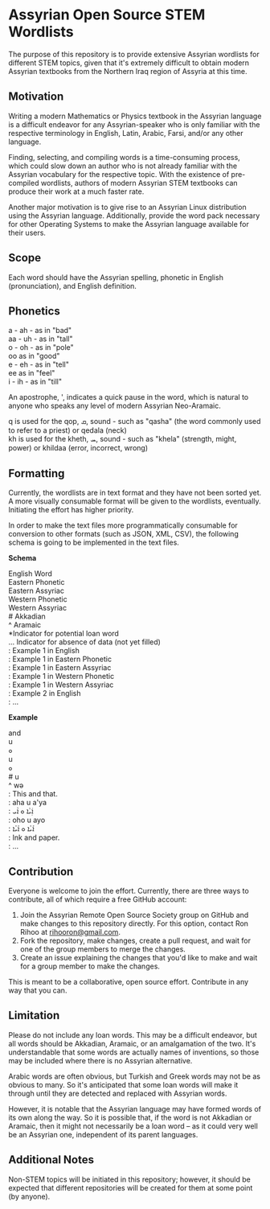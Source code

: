 # Assyrian Open Source STEM Wordlists

The purpose of this repository is to provide extensive Assyrian wordlists for different STEM topics, given that it's extremely difficult to obtain modern Assyrian textbooks from the Northern Iraq region of Assyria at this time.

## Motivation

Writing a modern Mathematics or Physics textbook in the Assyrian language is a difficult endeavor for any Assyrian-speaker who is only familiar with the respective terminology in English, Latin, Arabic, Farsi, and/or any other language.

Finding, selecting, and compiling words is a time-consuming process, which could slow down an author who is not already familiar with the Assyrian vocabulary for the respective topic. With the existence of pre-compiled wordlists, authors of modern Assyrian STEM textbooks can produce their work at a much faster rate.

Another major motivation is to give rise to an Assyrian Linux distribution using the Assyrian language. Additionally, provide the word pack necessary for other Operating Systems to make the Assyrian language available for their users.

## Scope

Each word should have the Assyrian spelling, phonetic in English (pronunciation), and English definition.

## Phonetics

a - ah - as in "bad" <BR>
aa - uh - as in "tall" <BR>
o - oh - as in "pole" <BR>
oo as in "good" <BR>
e - eh - as in "tell" <BR>
ee as in "feel" <BR>
i - ih - as in "till" <BR>

An apostrophe, ', indicates a quick pause in the word, which is natural to anyone who speaks any level of modern Assyrian Neo-Aramaic.

q is used for the qop, ܩ, sound - such as "qasha" (the word commonly used to refer to a priest) or qedala (neck) <BR>
kh is used for the kheth, ܚ, sound - such as "khela" (strength, might, power) or khildaa (error, incorrect, wrong)

## Formatting

Currently, the wordlists are in text format and they have not been sorted yet. A more visually consumable format will be given to the wordlists, eventually. Initiating the effort has higher priority.

In order to make the text files more programmatically consumable for conversion to other formats (such as JSON, XML, CSV), the following schema is going to be implemented in the text files.

**Schema**

English Word <BR>
Eastern Phonetic <BR>
Eastern Assyriac <BR>
Western Phonetic <BR>
Western Assyriac <BR>
\# Akkadian <BR>
^ Aramaic <BR>
\*Indicator for potential loan word <BR>
... Indicator for absence of data (not yet filled) <BR>
: Example 1 in English <BR>
: Example 1 in Eastern Phonetic <BR>
: Example 1 in Eastern Assyriac <BR>
: Example 1 in Western Phonetic <BR>
: Example 1 in Western Assyriac <BR>
: Example 2 in English <BR>
: ... <BR>

**Example**

and <BR>
u <BR>
ܘ <BR>
u <BR>
ܘ <BR>
\# u <BR>
^ wǝ <BR>
: This and that. <BR>
: aha u a'ya <BR>
: ܐܲܝܵܐ ܘ ܐܵܝ <BR>
: oho u ayo <BR>
: ܐܰܝܳܐ ܘ ܐܰܝܳܐ <BR>
: Ink and paper. <BR>
: ... <BR>

## Contribution

Everyone is welcome to join the effort. Currently, there are three ways to contribute, all of which require a free GitHub account:

1. Join the Assyrian Remote Open Source Society group on GitHub and make changes to this repository directly. For this option, contact Ron Rihoo at rihooron@gmail.com.
2. Fork the repository, make changes, create a pull request, and wait for one of the group members to merge the changes.
3. Create an issue explaining the changes that you'd like to make and wait for a group member to make the changes.

This is meant to be a collaborative, open source effort. Contribute in any way that you can.

## Limitation

Please do not include any loan words. This may be a difficult endeavor, but all words should be Akkadian, Aramaic, or an amalgamation of the two. It's understandable that some words are actually names of inventions, so those may be included where there is no Assyrian alternative.

Arabic words are often obvious, but Turkish and Greek words may not be as obvious to many. So it's anticipated that some loan words will make it through until they are detected and replaced with Assyrian words.

However, it is notable that the Assyrian language may have formed words of its own along the way. So it is possible that, if the word is not Akkadian or Aramaic, then it might not necessarily be a loan word – as it could very well be an Assyrian one, independent of its parent languages.

## Additional Notes

Non-STEM topics will be initiated in this repository; however, it should be expected that different repositories will be created for them at some point (by anyone).
